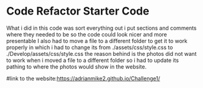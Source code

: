 # Code Refactor Starter Code
What i did in this code was sort everything out i put sections and comments where they needed to be so the code could look nicer and more presentable I also had to move a file to a different folder to get it to work properly in which i had to change its from ./assets/css/style.css to ./Develop/assets/css/style.css the reason behind is the photos did not want to work when i moved a file to a different folder so i had to update its pathing to where the photos would show in the website.

#link to the website:https://adrianmike2.github.io/Challenge1/
